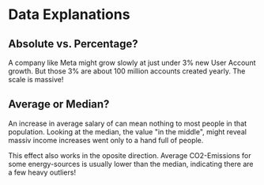 # Data Explanations
## Absolute vs. Percentage?
A company like Meta might grow slowly at just under 3% new User Account growth.
But those 3% are about 100 million accounts created yearly. The scale is massive!

## Average or Median?
An increase in average salary of can mean nothing to most people in that population.
Looking at the median, the value "in the middle", might reveal massiv income increases went only to a hand full of people.

This effect also works in the oposite direction.
Average CO2-Emissions for some energy-sources is usually lower than the median, indicating there are a few heavy outliers!
